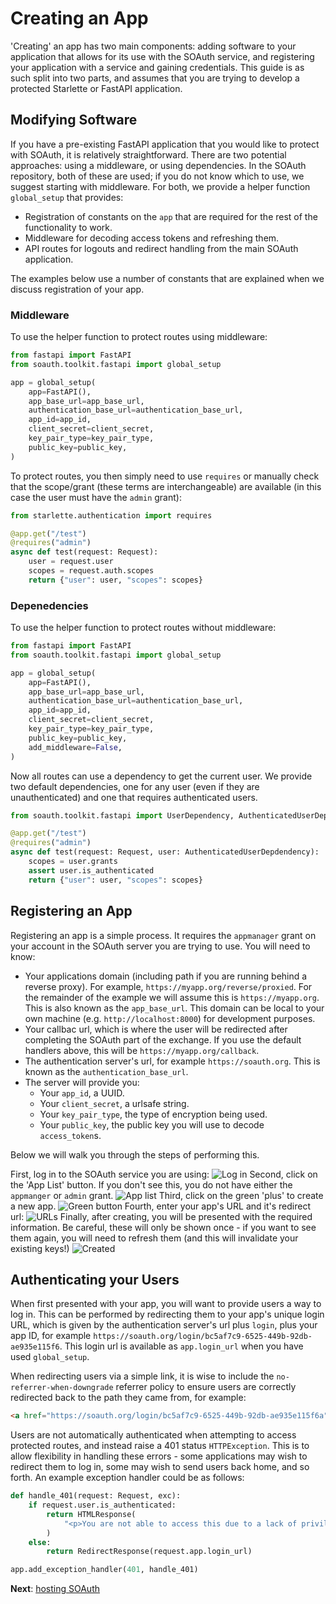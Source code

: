 Creating an App
===============

'Creating' an app has two main components: adding software to your application
that allows for its use with the SOAuth service, and registering your application
with a service and gaining credentials. This guide is as such split into two parts,
and assumes that you are trying to develop a protected Starlette or FastAPI
application.

Modifying Software
------------------

If you have a pre-existing FastAPI application that you would like to protect
with SOAuth, it is relatively straightforward. There are two potential approaches:
using a middleware, or using dependencies. In the SOAuth repository, both of these
are used; if you do not know which to use, we suggest starting with middleware. For
both, we provide a helper function `global_setup` that provides:

- Registration of constants on the `app` that are required for the rest of the
  functionality to work.
- Middleware for decoding access tokens and refreshing them.
- API routes for logouts and redirect handling from the main SOAuth application.

The examples below use a number of constants that are explained when we discuss
registration of your app.

### Middleware

To use the helper function to protect routes using middleware:

```python
from fastapi import FastAPI
from soauth.toolkit.fastapi import global_setup

app = global_setup(
    app=FastAPI(),
    app_base_url=app_base_url,
    authentication_base_url=authentication_base_url,
    app_id=app_id,
    client_secret=client_secret,
    key_pair_type=key_pair_type,
    public_key=public_key,
)
```

To protect routes, you then simply need to use `requires` or manually check
that the scope/grant (these terms are interchangeable) are available (in this case
the user must have the `admin` grant):

```python
from starlette.authentication import requires

@app.get("/test")
@requires("admin")
async def test(request: Request):
    user = request.user
    scopes = request.auth.scopes
    return {"user": user, "scopes": scopes}
```

### Depenedencies

To use the helper function to protect routes without middleware:

```python
from fastapi import FastAPI
from soauth.toolkit.fastapi import global_setup

app = global_setup(
    app=FastAPI(),
    app_base_url=app_base_url,
    authentication_base_url=authentication_base_url,
    app_id=app_id,
    client_secret=client_secret,
    key_pair_type=key_pair_type,
    public_key=public_key,
    add_middleware=False,
)
```

Now all routes can use a dependency to get the current user. We provide
two default dependencies, one for any user (even if they are unauthenticated)
and one that requires authenticated users.

```python
from soauth.toolkit.fastapi import UserDependency, AuthenticatedUserDependency

@app.get("/test")
@requires("admin")
async def test(request: Request, user: AuthenticatedUserDepdendency):
    scopes = user.grants
    assert user.is_authenticated
    return {"user": user, "scopes": scopes}
```

Registering an App
------------------

Registering an app is a simple process. It requires the `appmanager` grant on your
account in the SOAuth server you are trying to use. You will need to know:

- Your applications domain (including path if you are running behind a reverse proxy).
  For example, `https://myapp.org/reverse/proxied`. For the remainder of the example
  we will assume this is `https://myapp.org`. This is also known as the `app_base_url`.
  This domain can be local to your own machine (e.g. `http://localhost:8000`) for
  development purposes.
- Your callbac url, which is where the user will be redirected after completing
  the SOAuth part of the exchange. If you use the default handlers above, this
  will be `https://myapp.org/callback`. 
- The authentication server's url, for example `https://soauth.org`. This is known as
  the `authentication_base_url`.
- The server will provide you:
  + Your `app_id`, a UUID.
  + Your `client_secret`, a urlsafe string.
  + Your `key_pair_type`, the type of encryption being used.
  + Your `public_key`, the public key you will use to decode `access_token`s.

Below we will walk you through the steps of performing this.

First, log in to the SOAuth service you are using:
![Log in](app_create_0.png)
Second, click on the 'App List' button. If you don't see this, you do not have either
the `appmanger` or `admin` grant.
![App list](app_create_1.png)
Third, click on the green 'plus' to create a new app.
![Green button](app_create_2.png)
Fourth, enter your app's URL and it's redirect url:
![URLs](app_create_3.png)
Finally, after creating, you will be presented with the required information. Be careful,
these will only be shown once - if you want to see them again, you will need to refresh them
(and this will invalidate your existing keys!)
![Created](app_create_4.png)

Authenticating your Users
-------------------------

When first presented with your app, you will want to provide users a way to log
in.  This can be performed by redirecting them to your app's unique login URL,
which is given by the authentication server's url plus `login`, plus your app
ID, for example `https://soauth.org/login/bc5af7c9-6525-449b-92db-ae935e115f6`.
This login url is available as `app.login_url` when you have used `global_setup`.

When redirecting users via a simple link, it is wise to include the
`no-referrer-when-downgrade` referrer policy to ensure users are correctly
redirected back to the path they came from, for example:

```html
<a href="https://soauth.org/login/bc5af7c9-6525-449b-92db-ae935e115f6a" referrerpolicy="no-referrer-when-downgrade">Login</a>
```

Users are not automatically authenticated when attempting to access protected
routes, and instead raise a 401 status `HTTPException`. This is to allow
flexibility in handling these errors - some applications may wish to redirect
them to log in, some may wish to send users back home, and so forth. An example
exception handler could be as follows:

```python
def handle_401(request: Request, exc):
    if request.user.is_authenticated:
        return HTMLResponse(
            "<p>You are not able to access this due to a lack of priviliges</p>"
        )
    else:
        return RedirectResponse(request.app.login_url)

app.add_exception_handler(401, handle_401)
```

**Next**: [hosting SOAuth](hosting.md)